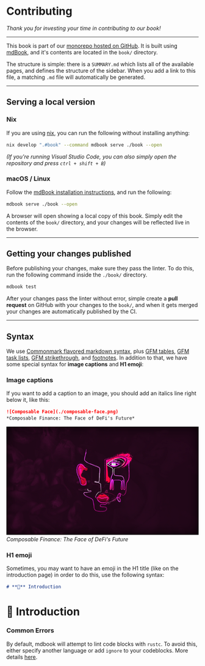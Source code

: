 # Contributing
*Thank you for investing your time in contributing to our book!*

---

This book is part of our [monorepo hosted on GitHub](https://github.com/ComposableFi/composable). It is built using [mdBook](https://rust-lang.github.io/mdBook/), and it's contents are located in the `book/` directory.

The structure is simple: there is a `SUMMARY.md` which lists all of the available pages, and defines the structure of the sidebar. When you add a link to this file, a matching `.md` file will automatically be generated.

---

## Serving a local version

### Nix

If you are using [nix](https://nixos.org/), you can run the following without installing anything:

```bash
nix develop ".#book" --command mdbook serve ./book --open
```

*(If you're running Visual Studio Code, you can also simply open the repository and press `ctrl + shift + B`)*



### macOS / Linux

Follow the [mdBook installation instructions](https://rust-lang.github.io/mdBook/guide/installation.html), and run the following:

```bash
mdbook serve ./book --open
```

A browser will open showing a local copy of this book. Simply edit the contents of the `book/` directory, and your changes will be reflected live in the browser.

---

## Getting your changes published

Before publishing your changes, make sure they pass the linter. To do this, run the following command inside the `./book/` directory.

```sh
mdbook test
```

After your changes pass the linter without error, simple create a **pull request** on GitHub with your changes to the `book/`, and when it gets merged your changes are automatically published by the CI.

---

## Syntax
We use [Commonmark flavored markdown syntax](https://commonmark.org/help/), plus [GFM tables](https://github.github.com/gfm/#tables-extension-), [GFM task lists](https://github.github.com/gfm/#task-list-items-extension-), [GFM strikethrough](https://github.github.com/gfm/#strikethrough-extension-), and [footnotes](https://github.com/commonmark/commonmark-spec/wiki/Deployed-Extensions#note). In addition to that, we have some special syntax for **image captions** and **H1 emoji**:


### Image captions
If you want to add a caption to an image, you should add an italics line right below it, like this:

```md
![Composable Face](./composable-face.png)
*Composable Finance: The Face of DeFi's Future*
```

![Composable Face](../composable-face.png)
*Composable Finance: The Face of DeFi's Future*

### H1 emoji
Sometimes, you may want to have an emoji in the H1 title (like on the introduction page) in order to do this, use the following syntax:

```md
# **👋** Introduction
```

# **👋** Introduction

### Common Errors

By default, mdbook will attempt to lint code blocks with `rustc`. To avoid this, either specify another language or add `ignore` to your codeblocks. More details [here](https://rust-lang.github.io/mdBook/cli/test.html).

